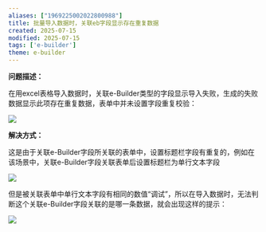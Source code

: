 ```yaml
---
aliases: ["1969225002022800988"]
title: 批量导入数据时，关联eb字段显示存在重复数据
created: 2025-07-15
modified: 2025-07-15
tags: ['e-builder']
theme: e-builder
---
```


**问题描述：**

在用excel表格导入数据时，关联e-Builder类型的字段显示导入失败，生成的失败数据显示此项存在重复数据，表单中并未设置字段重复校验：

![](5916971af39521f085eda896c5ccfdf9.jpg)

**解决方式：**

这是由于关联e-Builder字段所关联的表单中，设置标题栏字段有重复的，例如在该场景中，关联e-Builder字段关联表单后设置标题栏为单行文本字段

![](38f259d98bed796b0da0c713e3581519.jpg)

但是被关联表单中单行文本字段有相同的数值“调试”，所以在导入数据时，无法判断这个关联e-Builder字段关联的是哪一条数据，就会出现这样的提示：

![](7541657f81bf7f5c155792dca2ca0332.jpg)